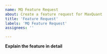 ```yaml
---
name: MQ Feature Request
about: Create a feature request for MaxQuant 
title: 'Feature Request'
labels: 'MQ Feature Request'
assignees: ''

---
```


**Explain the feature in detail**

